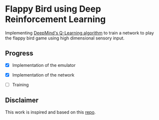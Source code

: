 # Flappy Bird using Deep Reinforcement Learning
Implementing [DeepMind's Q-Learning algorithm](https://arxiv.org/pdf/1312.5602.pdf) to train a network to play the flappy bird game using high dimensional sensory input.

## Progress

- [x] Implementation of the emulator

- [x] Implementation of the network

- [ ] Training

## Disclaimer
This work is inspired and based on this [repo](https://github.com/yanpanlau/Keras-FlappyBird). 

